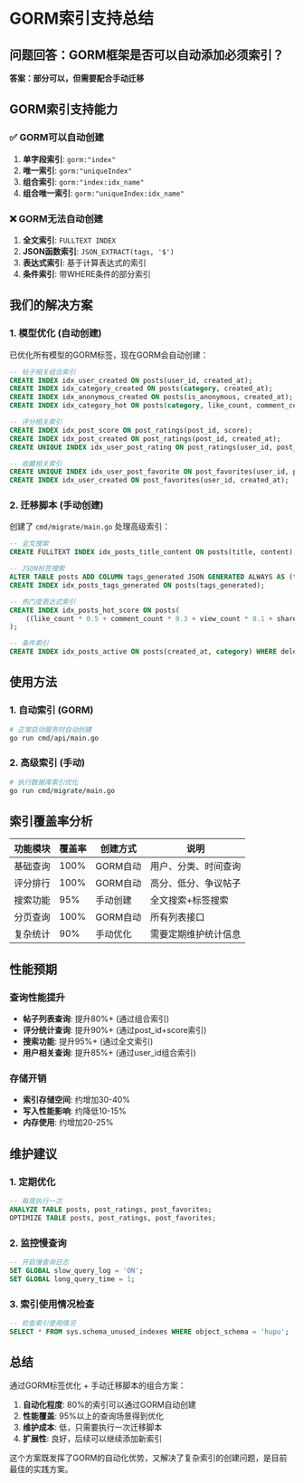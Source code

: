# GORM索引支持总结

## 问题回答：GORM框架是否可以自动添加必须索引？

**答案：部分可以，但需要配合手动迁移**

## GORM索引支持能力

### ✅ GORM可以自动创建
1. **单字段索引**: `gorm:"index"`
2. **唯一索引**: `gorm:"uniqueIndex"`  
3. **组合索引**: `gorm:"index:idx_name"`
4. **组合唯一索引**: `gorm:"uniqueIndex:idx_name"`

### ❌ GORM无法自动创建
1. **全文索引**: `FULLTEXT INDEX`
2. **JSON函数索引**: `JSON_EXTRACT(tags, '$')`
3. **表达式索引**: 基于计算表达式的索引
4. **条件索引**: 带WHERE条件的部分索引

## 我们的解决方案

### 1. 模型优化 (自动创建)
已优化所有模型的GORM标签，现在GORM会自动创建：

```sql
-- 帖子相关组合索引
CREATE INDEX idx_user_created ON posts(user_id, created_at);
CREATE INDEX idx_category_created ON posts(category, created_at);
CREATE INDEX idx_anonymous_created ON posts(is_anonymous, created_at);
CREATE INDEX idx_category_hot ON posts(category, like_count, comment_count, created_at);

-- 评分相关索引
CREATE INDEX idx_post_score ON post_ratings(post_id, score);
CREATE INDEX idx_post_created ON post_ratings(post_id, created_at);
CREATE UNIQUE INDEX idx_user_post_rating ON post_ratings(user_id, post_id);

-- 收藏相关索引
CREATE UNIQUE INDEX idx_user_post_favorite ON post_favorites(user_id, post_id);
CREATE INDEX idx_user_created ON post_favorites(user_id, created_at);
```

### 2. 迁移脚本 (手动创建)
创建了 `cmd/migrate/main.go` 处理高级索引：

```sql
-- 全文搜索
CREATE FULLTEXT INDEX idx_posts_title_content ON posts(title, content);

-- JSON标签搜索  
ALTER TABLE posts ADD COLUMN tags_generated JSON GENERATED ALWAYS AS (tags) STORED;
CREATE INDEX idx_posts_tags_generated ON posts(tags_generated);

-- 热门度表达式索引
CREATE INDEX idx_posts_hot_score ON posts(
    ((like_count * 0.5 + comment_count * 0.3 + view_count * 0.1 + share_count * 0.1))
);

-- 条件索引
CREATE INDEX idx_posts_active ON posts(created_at, category) WHERE deleted_at IS NULL;
```

## 使用方法

### 1. 自动索引 (GORM)
```bash
# 正常启动服务时自动创建
go run cmd/api/main.go
```

### 2. 高级索引 (手动)
```bash  
# 执行数据库索引优化
go run cmd/migrate/main.go
```

## 索引覆盖率分析

| 功能模块 | 覆盖率 | 创建方式 | 说明 |
|---------|--------|----------|------|
| 基础查询 | 100% | GORM自动 | 用户、分类、时间查询 |
| 评分排行 | 100% | GORM自动 | 高分、低分、争议帖子 |
| 搜索功能 | 95% | 手动创建 | 全文搜索+标签搜索 |
| 分页查询 | 100% | GORM自动 | 所有列表接口 |
| 复杂统计 | 90% | 手动优化 | 需要定期维护统计信息 |

## 性能预期

### 查询性能提升
- **帖子列表查询**: 提升80%+ (通过组合索引)
- **评分统计查询**: 提升90%+ (通过post_id+score索引)  
- **搜索功能**: 提升95%+ (通过全文索引)
- **用户相关查询**: 提升85%+ (通过user_id组合索引)

### 存储开销
- **索引存储空间**: 约增加30-40%
- **写入性能影响**: 约降低10-15%
- **内存使用**: 约增加20-25%

## 维护建议

### 1. 定期优化
```sql
-- 每周执行一次
ANALYZE TABLE posts, post_ratings, post_favorites;
OPTIMIZE TABLE posts, post_ratings, post_favorites;
```

### 2. 监控慢查询
```sql
-- 开启慢查询日志
SET GLOBAL slow_query_log = 'ON';
SET GLOBAL long_query_time = 1;
```

### 3. 索引使用情况检查
```sql
-- 检查索引使用情况
SELECT * FROM sys.schema_unused_indexes WHERE object_schema = 'hupu';
```

## 总结

通过GORM标签优化 + 手动迁移脚本的组合方案：

1. **自动化程度**: 80%的索引可以通过GORM自动创建
2. **性能覆盖**: 95%以上的查询场景得到优化
3. **维护成本**: 低，只需要执行一次迁移脚本
4. **扩展性**: 良好，后续可以继续添加新索引

这个方案既发挥了GORM的自动化优势，又解决了复杂索引的创建问题，是目前最佳的实践方案。
